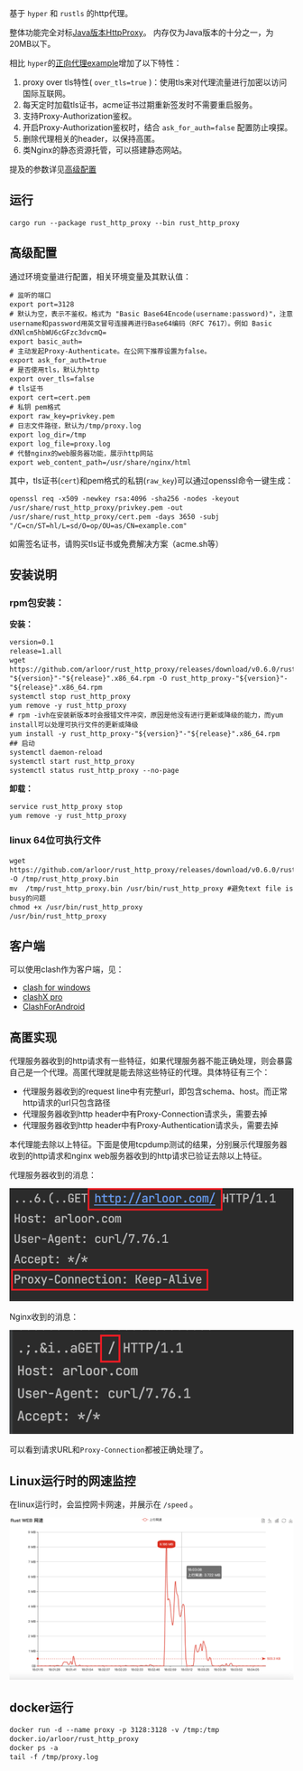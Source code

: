 基于 `hyper` 和 `rustls` 的http代理。

整体功能完全对标[Java版本HttpProxy](https://github.com/arloor/HttpProxy)。 内存仅为Java版本的十分之一，为20MB以下。

相比 `hyper`的[正向代理example](https://github.com/hyperium/hyper/blob/0.14.x/examples/http_proxy.rs)增加了以下特性：

1. proxy over tls特性( `over_tls=true` )：使用tls来对代理流量进行加密以访问国际互联网。
2. 每天定时加载tls证书，acme证书过期重新签发时不需要重启服务。
3. 支持Proxy-Authorization鉴权。
4. 开启Proxy-Authorization鉴权时，结合 `ask_for_auth=false` 配置防止嗅探。
5. 删除代理相关的header，以保持高匿。
6. 类Nginx的静态资源托管，可以搭建静态网站。

提及的参数详见[高级配置](#高级配置)

## 运行

```shell
cargo run --package rust_http_proxy --bin rust_http_proxy
```

## 高级配置

通过环境变量进行配置，相关环境变量及其默认值：

```shell
# 监听的端口
export port=3128
# 默认为空，表示不鉴权。格式为 "Basic Base64Encode(username:password)"，注意username和password用英文冒号连接再进行Base64编码（RFC 7617）。例如 Basic dXNlcm5hbWU6cGFzc3dvcmQ=
export basic_auth=
# 主动发起Proxy-Authenticate。在公网下推荐设置为false。
export ask_for_auth=true
# 是否使用tls，默认为http
export over_tls=false
# tls证书
export cert=cert.pem
# 私钥 pem格式
export raw_key=privkey.pem
# 日志文件路径，默认为/tmp/proxy.log
export log_dir=/tmp
export log_file=proxy.log
# 代替nginx的web服务器功能，展示http网站
export web_content_path=/usr/share/nginx/html

```

其中，tls证书(`cert`)和pem格式的私钥(`raw_key`)可以通过openssl命令一键生成：

```shell
openssl req -x509 -newkey rsa:4096 -sha256 -nodes -keyout /usr/share/rust_http_proxy/privkey.pem -out /usr/share/rust_http_proxy/cert.pem -days 3650 -subj "/C=cn/ST=hl/L=sd/O=op/OU=as/CN=example.com"
```

如需签名证书，请购买tls证书或免费解决方案（acme.sh等）

## 安装说明

### rpm包安装：

**安装：**

```shell
version=0.1
release=1.all
wget https://github.com/arloor/rust_http_proxy/releases/download/v0.6.0/rust_http_proxy-"${version}"-"${release}".x86_64.rpm -O rust_http_proxy-"${version}"-"${release}".x86_64.rpm
systemctl stop rust_http_proxy
yum remove -y rust_http_proxy
# rpm -ivh在安装新版本时会报错文件冲突，原因是他没有进行更新或降级的能力，而yum install可以处理可执行文件的更新或降级
yum install -y rust_http_proxy-"${version}"-"${release}".x86_64.rpm
## 启动
systemctl daemon-reload
systemctl start rust_http_proxy 
systemctl status rust_http_proxy --no-page
```

**卸载：**

```shell
service rust_http_proxy stop
yum remove -y rust_http_proxy
```

### linux 64位可执行文件

```shell
wget https://github.com/arloor/rust_http_proxy/releases/download/v0.6.0/rust_http_proxy -O /tmp/rust_http_proxy.bin
mv  /tmp/rust_http_proxy.bin /usr/bin/rust_http_proxy #避免text file is busy的问题
chmod +x /usr/bin/rust_http_proxy
/usr/bin/rust_http_proxy
```

## 客户端

可以使用clash作为客户端，见：

- [clash for windows](https://github.com/Fndroid/clash_for_windows_pkg/releases)
- [clashX pro](https://install.appcenter.ms/users/clashx/apps/clashx-pro/distribution_groups/public)
- [ClashForAndroid](https://github.com/Kr328/ClashForAndroid/releases)

## 高匿实现

代理服务器收到的http请求有一些特征，如果代理服务器不能正确处理，则会暴露自己是一个代理。高匿代理就是能去除这些特征的代理。具体特征有三个：

- 代理服务器收到的request line中有完整url，即包含schema、host。而正常http请求的url只包含路径
- 代理服务器收到http header中有Proxy-Connection请求头，需要去掉
- 代理服务器收到http header中有Proxy-Authentication请求头，需要去掉

本代理能去除以上特征。下面是使用tcpdump测试的结果，分别展示代理服务器收到的http请求和nginx web服务器收到的http请求已验证去除以上特征。

代理服务器收到的消息：

![](traffic_at_proxy.png)

Nginx收到的消息：

![](traffic_at_nginx.png)

可以看到请求URL和`Proxy-Connection`都被正确处理了。

## Linux运行时的网速监控

在linux运行时，会监控网卡网速，并展示在 `/speed` 。

![](speed.png)

## docker运行

```shell
docker run -d --name proxy -p 3128:3128 -v /tmp:/tmp docker.io/arloor/rust_http_proxy
docker ps -a
tail -f /tmp/proxy.log
```


